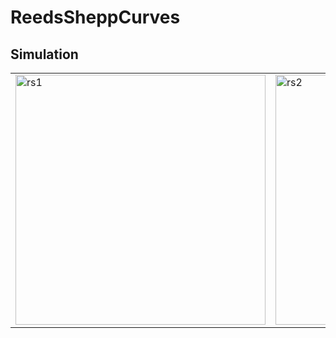 # ReedsSheppCurves
## Simulation
<div align=right>
<table>
  <tr>
    <td><img src="https://github.com/zhm-real/ReedsSheppCurves/blob/master/gif/RS1.gif" alt="rs1" width="400"/></a></td>
    <td><img src="https://github.com/zhm-real/ReedsSheppCurves/blob/master/gif/RS2.gif" alt="rs2" width="400"/></a></td>
  </tr>
</table>
</div>
